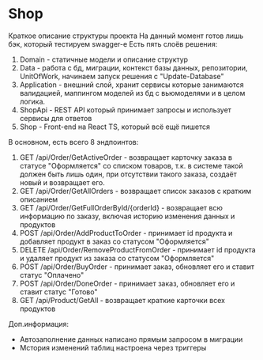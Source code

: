 # Shop
Краткое описание структуры проекта
На данный момент готов лишь бэк, который тестируем swagger-е
Есть пять слоёв решения:
1. Domain - статичные модели и описание структур
2. Data - работа с бд, миграции, контекст базы данных, репозитории, UnitOfWork, начинаем запуск решения с "Update-Database"
3. Application - внешний слой, хранит сервисы которые занимаются валидацией, маппингом моделей из бд с вьюмоделями и в целом логика.
4. ShopApi - REST API который принимает запросы и использует сервисы для ответов
5. Shop - Front-end на React TS, который всё ещё пишется

В основном, есть всего 8 эндпоинтов:
1. GET /api/Order/GetActiveOrder - возвращает карточку заказа в статусе "Оформляется" со списком товаров, т.к. в системе такой должен быть лишь один, 
                                при отсутствии такого заказа, создаёт новый и возвращает его.
3. GET /api/Order/GetAllOrders - возвращает список заказов с кратким описанием
4. GET /api/Order/GetFullOrderById/{orderId} - возвращает всю информацию по заказу, включая историю изменения данных и продуктов
5. POST /api/Order/AddProductToOrder - принимает id продукта и добавляет продукт в заказ со статусом "Оформляется"
6. DELETE /api/Order/RemoveProductFromOrder - принимает id продукта и удаляет продукт из заказа со статусом "Оформляется"
7. POST /api/Order/BuyOrder - принимает заказ, обновляет его и ставит статус "Оплачено"
8. POST /api/Order/DoneOrder - принимает заказ, обновляет его и ставит статус "Готово"
9. GET /api/Product/GetAll - возвращает краткие карточки всех продуктов

Доп.информация:
- Автозаполнение данных написано прямым запросом в миграции
- Мстория изменений таблиц настроена через триггеры
